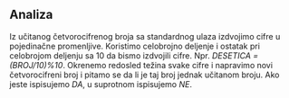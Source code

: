 ## Analiza

Iz učitanog četvorocifrenog broja sa standardnog ulaza izdvojimo cifre u pojedinačne promenljive. Koristimo celobrojno deljenje i ostatak pri celobrojom deljenju sa 10 da bismo izdvojili cifre. Npr. *DESETICA = (BROJ/10)%10*. Okrenemo redosled težina svake cifre i napravimo novi četvorocifreni broj i pitamo se da li je taj broj jednak učitanom broju. Ako jeste ispisujemo *DA*, u suprotnom ispisujemo *NE*. 
